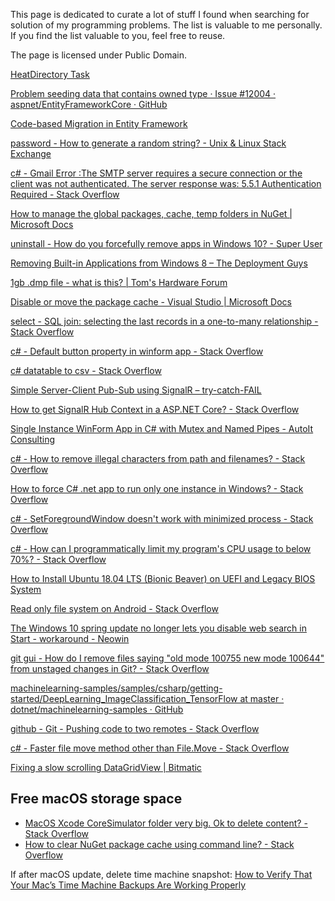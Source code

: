 This page is dedicated to curate a lot of stuff I found when searching for solution of my programming problems.
The list is valuable to me personally.
If you find the list valuable to you, feel free to reuse.

The page is licensed under Public Domain.

[HeatDirectory Task](http://wixtoolset.org/documentation/manual/v3/msbuild/task_reference/heatdirectory.html)

[Problem seeding data that contains owned type · Issue #12004 · aspnet/EntityFrameworkCore · GitHub](https://github.com/aspnet/EntityFrameworkCore/issues/12004)

[Code-based Migration in Entity Framework](https://www.entityframeworktutorial.net/code-first/code-based-migration-in-code-first.aspx)

[password - How to generate a random string? - Unix &amp; Linux Stack Exchange](https://unix.stackexchange.com/a/230676)

[c# - Gmail Error :The SMTP server requires a secure connection or the client was not authenticated. The server response was: 5.5.1 Authentication Required - Stack Overflow](https://stackoverflow.com/a/20906573)

[How to manage the global packages, cache, temp folders in NuGet | Microsoft Docs](https://docs.microsoft.com/en-us/nuget/consume-packages/managing-the-global-packages-and-cache-folders)

[uninstall - How do you forcefully remove apps in Windows 10? - Super User](https://superuser.com/a/942419)

[Removing Built-in Applications from Windows 8 &#8211; The Deployment Guys](https://blogs.technet.microsoft.com/deploymentguys/2012/10/25/removing-built-in-applications-from-windows-8/)

[1gb .dmp file - what is this? | Tom&#039;s Hardware Forum](https://forums.tomshardware.com/threads/1gb-dmp-file-what-is-this.2849126/)

[Disable or move the package cache - Visual Studio | Microsoft Docs](https://docs.microsoft.com/en-us/visualstudio/install/disable-or-move-the-package-cache?view=vs-2017)

[select - SQL join: selecting the last records in a one-to-many relationship - Stack Overflow](https://stackoverflow.com/a/2111420)

[c# - Default button property in winform app - Stack Overflow](https://stackoverflow.com/a/4280232)

[c# datatable to csv - Stack Overflow](https://stackoverflow.com/a/4959869)

[Simple Server-Client Pub-Sub using SignalR &#8211; try-catch-FAIL](https://www.trycatchfail.com/2015/04/06/simple-server-client-pub-sub-using-signalr/)

[How to get SignalR Hub Context in a ASP.NET Core? - Stack Overflow](https://stackoverflow.com/a/46319153)

[Single Instance WinForm App in C# with Mutex and Named Pipes - AutoIt Consulting](https://www.autoitconsulting.com/site/development/single-instance-winform-app-csharp-mutex-named-pipes/)

[c# - How to remove illegal characters from path and filenames? - Stack Overflow](https://stackoverflow.com/a/23182807)

[How to force C# .net app to run only one instance in Windows? - Stack Overflow](https://stackoverflow.com/a/184143)

[c# - SetForegroundWindow doesn&#39;t work with minimized process - Stack Overflow](https://stackoverflow.com/a/27449582)

[c# - How can I programmatically limit my program&#39;s CPU usage to below 70%? - Stack Overflow](https://stackoverflow.com/a/27162528)

[How to Install Ubuntu 18.04 LTS (Bionic Beaver) on UEFI and Legacy BIOS System](https://www.itzgeek.com/how-tos/linux/ubuntu-how-tos/how-to-install-ubuntu-18-04-lts-bionic-beaver-on-uefi-and-legacy-bios-system.html)

[Read only file system on Android - Stack Overflow](https://stackoverflow.com/questions/6066030/read-only-file-system-on-android)

[The Windows 10 spring update no longer lets you disable web search in Start - workaround - Neowin](https://www.neowin.net/news/the-windows-10-spring-update-no-longer-lets-you-disable-web-search-in-start/)

[git gui - How do I remove files saying &quot;old mode 100755 new mode 100644&quot; from unstaged changes in Git? - Stack Overflow](https://stackoverflow.com/a/1257613/2640559)

[machinelearning-samples/samples/csharp/getting-started/DeepLearning_ImageClassification_TensorFlow at master · dotnet/machinelearning-samples · GitHub](https://github.com/dotnet/machinelearning-samples/tree/master/samples/csharp/getting-started/DeepLearning_ImageClassification_TensorFlow)

[github - Git - Pushing code to two remotes - Stack Overflow](https://stackoverflow.com/a/14290145/2640559)

[c# - Faster file move method other than File.Move - Stack Overflow](https://stackoverflow.com/a/18987514)

[Fixing a slow scrolling DataGridView \| Bitmatic](http://bitmatic.com/c/fixing-a-slow-scrolling-datagridview)

## Free macOS storage space

- [MacOS Xcode CoreSimulator folder very big. Ok to delete content? - Stack Overflow](https://stackoverflow.com/a/36305450)
- [How to clear NuGet package cache using command line? - Stack Overflow](https://stackoverflow.com/a/34935038)

If after macOS update, delete time machine snapshot:
[How to Verify That Your Mac&#8217;s Time Machine Backups Are Working Properly ](https://www.howtogeek.com/292197/how-to-verify-that-your-macs-time-machine-backups-are-working-properly/)

